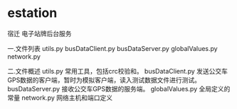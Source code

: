 estation
========

宿迁 电子站牌后台服务

一.文件列表
	utils.py
	busDataClient.py
	busDataServer.py
	globalValues.py
	network.py

二.文件概述
	utils.py           常用工具，包括crc校验和。
	busDataClient.py   发送公交车GPS数据的客户端，暂时为模拟客户端，读入测试数据文件进行测试。
	busDataServer.py   接收公交车GPS数据的服务端。
	globalValues.py    全局定义的常量
	network.py         网络主机和端口定义
